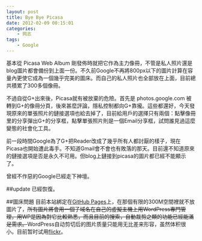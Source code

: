 ```yaml
--- 
layout: post
title: Bye Bye Picasa
date: 2012-02-09 00:15:01
categories:
    - 网志
tags:
    - Google
---
```

基本從 Picasa Web Album 剛發佈時就把它作為主力像冊，不管是私人照片還是blog圖片都會備份到上面一份。不久前Google不再將800px以下的圖片計算在容量內更使它成為一個幾乎完美的圖床。而自己的私人照片也全部放在上面，目前總共積累了300多個像冊。

不過自從G+出來後，Picasa就有被放棄的危險。首先是 photos.google.com 被轉到G+的像冊分頁，後來甚麼評論，隱私控制都向G+靠攏。這些都還好，今天發現原來的單張照片的鏈接選項也給去掉了，目前給用戶的選擇只有兩個：點擊像冊里的分享彈出G+的分享框，點擊單張照片則是一個Email分享框，試問誰見過這麼變態的社會化工具。

前一段時間Google為了G+把Reader改成了幾乎所有人都討厭的樣子，現在Picasa也開始遭此毒手。不知道Gmail會不會也有敗落的那天。目前還不知道原來的鏈接選項是否是永久不可用。但blog上鏈接到picasa的圖片都已經不能顯示了。

曾經不作惡的Google已經走下神壇。

##update
已經恢復。

##圖床問題
目前本站綁定在[GitHub Pages](http://pages.github.com/)上，在那個有限的300M空間裡就不放圖片了，<del>所有圖片將會用一個子域名在自己的虛擬主機上用WordPress專門管理，用WP是因為對它比較熟悉，而且目前的搜索，自動裁剪之類的功能已經能滿足需求。</del>WordPress自动剪切后的图片质量只能用无比差来形容，虽然体积很小。目前暂时试用[flickr](http://www.flickr.com/photos/ztpala/)。